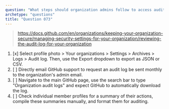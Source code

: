 ```yaml
---
question: "What steps should organization admins follow to access audit logs of actions performed within their GitHub organization?"
archetype: "questions"
title: "Question 073"
---
```


> https://docs.github.com/en/organizations/keeping-your-organization-secure/managing-security-settings-for-your-organization/reviewing-the-audit-log-for-your-organization
1. [x] Select profile photo > Your organizations > Settings > Archives > Logs > Audit log. Then, use the Export dropdown to export as JSON or CSV.
1. [ ] Directly email GitHub support to request an audit log be sent monthly to the organization's admin email.
1. [ ] Navigate to the main GitHub page, use the search bar to type "Organization audit logs" and expect GitHub to automatically download the log.
1. [ ] Check individual member profiles for a summary of their actions, compile these summaries manually, and format them for auditing.
